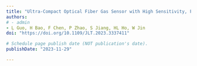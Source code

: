 ```yaml
---
title: "Ultra-Compact Optical Fiber Gas Sensor with High Sensitivity, Fast Response and Large Dynamic Range"
authors:
# - admin
- L Guo, H Bao, F Chen, P Zhao, S Jiang, HL Ho, W Jin
doi: "https://doi.org/10.1109/JLT.2023.3337411"

# Schedule page publish date (NOT publication's date).
publishDate: "2023-11-29"

---
```

